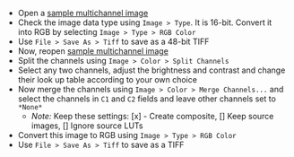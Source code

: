 - Open a [sample multichannel image](https://github.com/NEUBIAS/training-resources/raw/master/image_data/xyc_16bit__hela-cells.tif)
- Check the image data type using `Image > Type`. It is 16-bit. Convert it into RGB by selecting `Image > Type > RGB Color`
- Use `File > Save As > Tiff` to save as a 48-bit TIFF
- Now, reopen [sample multichannel image](https://github.com/NEUBIAS/training-resources/raw/master/image_data/xyc_16bit__hela-cells.tif)
- Split the channels using `Image > Color > Split Channels`
- Select any two channels, adjust the brightness and contrast and change their look up table according to your own choice
- Now merge the channels using `Image > Color > Merge Channels...` and select the channels in `C1` and `C2` fields and leave other channels set to `*None*`
  - _Note:_ Keep these settings: [x] - Create composite, [] Keep source images, [] Ignore source LUTs
- Convert this image to RGB using `Image > Type > RGB Color`
- Use `File > Save As > Tiff` to save as a TIFF
